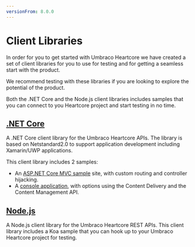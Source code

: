 ```yaml
---
versionFrom: 8.0.0
---
```


# Client Libraries

In order for you to get started with Umbraco Heartcore we have created a set of client libraries for you to use for testing and for getting a seamless start with the product. 

We recommend testing with these libraries if you are looking to explore the potential of the product.

Both the .NET Core and the Node.js client libraries includes samples that you can connect to you Heartcore project and start testing in no time.

## [.NET Core](Dot-Net-Core)

A .NET Core client library for the Umbraco Heartcore APIs. The library is based on Netstandard2.0 to support application development including Xamarin/UWP applications.

This client library includes 2 samples:

* An [ASP.NET Core MVC sample](Dot-Net-Core/MVC-Sample) site, with custom routing and controller hijacking.
* A [console application](Dot-Net-Core/#console-sample), with options using the Content Delivery and the Content Management API.

## [Node.js](Node-JS)

A Node.js client library for the Umbraco Heartcore REST APIs. This client library includes a Koa sample that you can hook up to your Umbraco Heartcore project for testing.